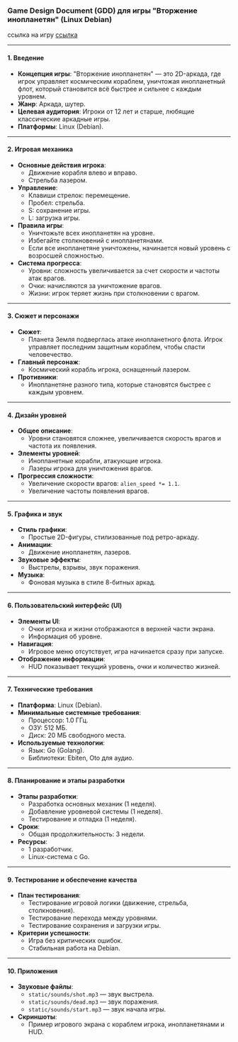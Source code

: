 ### Game Design Document (GDD) для игры "Вторжение инопланетян" (Linux Debian)

ссылка на игру [ссылка](../../CompGraph/pr2/code/golang/main.go)

---

#### **1. Введение**
- **Концепция игры**: "Вторжение инопланетян" — это 2D-аркада, где игрок управляет космическим кораблем, уничтожая инопланетный флот, который становится всё быстрее и сильнее с каждым уровнем.
- **Жанр**: Аркада, шутер.
- **Целевая аудитория**: Игроки от 12 лет и старше, любящие классические аркадные игры.
- **Платформы**: Linux (Debian).

---

#### **2. Игровая механика**
- **Основные действия игрока**:
  - Движение корабля влево и вправо.
  - Стрельба лазером.
- **Управление**:
  - Клавиши стрелок: перемещение.
  - Пробел: стрельба.
  - S: сохранение игры.
  - L: загрузка игры.
- **Правила игры**:
  - Уничтожьте всех инопланетян на уровне.
  - Избегайте столкновений с инопланетянами.
  - Если все инопланетяне уничтожены, начинается новый уровень с возросшей сложностью.
- **Система прогресса**:
  - Уровни: сложность увеличивается за счет скорости и частоты атак врагов.
  - Очки: начисляются за уничтожение врагов.
  - Жизни: игрок теряет жизнь при столкновении с врагом.

---

#### **3. Сюжет и персонажи**
- **Сюжет**:
  - Планета Земля подверглась атаке инопланетного флота. Игрок управляет последним защитным кораблем, чтобы спасти человечество.
- **Главный персонаж**:
  - Космический корабль игрока, оснащенный лазером.
- **Противники**:
  - Инопланетяне разного типа, которые становятся быстрее с каждым уровнем.

---

#### **4. Дизайн уровней**
- **Общее описание**:
  - Уровни становятся сложнее, увеличивается скорость врагов и частота их появления.
- **Элементы уровней**:
  - Инопланетные корабли, атакующие игрока.
  - Лазеры игрока для уничтожения врагов.
- **Прогрессия сложности**:
  - Увеличение скорости врагов: `alien_speed *= 1.1`.
  - Увеличение частоты появления врагов.

---

#### **5. Графика и звук**
- **Стиль графики**:
  - Простые 2D-фигуры, стилизованные под ретро-аркаду.
- **Анимации**:
  - Движение инопланетян, лазеров.
- **Звуковые эффекты**:
  - Выстрелы, взрывы, звук поражения.
- **Музыка**:
  - Фоновая музыка в стиле 8-битных аркад.

---

#### **6. Пользовательский интерфейс (UI)**
- **Элементы UI**:
  - Очки игрока и жизни отображаются в верхней части экрана.
  - Информация об уровне.
- **Навигация**:
  - Игровое меню отсутствует, игра начинается сразу при запуске.
- **Отображение информации**:
  - HUD показывает текущий уровень, очки и количество жизней.

---

#### **7. Технические требования**
- **Платформа**: Linux (Debian).
- **Минимальные системные требования**:
  - Процессор: 1.0 ГГц.
  - ОЗУ: 512 МБ.
  - Диск: 20 МБ свободного места.
- **Используемые технологии**:
  - Язык: Go (Golang).
  - Библиотеки: Ebiten, Oto для аудио.

---

#### **8. Планирование и этапы разработки**
- **Этапы разработки**:
  - Разработка основных механик (1 неделя).
  - Добавление уровневой системы (1 неделя).
  - Тестирование и отладка (1 неделя).
- **Сроки**:
  - Общая продолжительность: 3 недели.
- **Ресурсы**:
  - 1 разработчик.
  - Linux-система с Go.

---

#### **9. Тестирование и обеспечение качества**
- **План тестирования**:
  - Тестирование игровой логики (движение, стрельба, столкновения).
  - Тестирование перехода между уровнями.
  - Тестирование сохранения и загрузки игры.
- **Критерии успешности**:
  - Игра без критических ошибок.
  - Стабильная работа на Debian.

---

#### **10. Приложения**
- **Звуковые файлы**:
  - `static/sounds/shot.mp3` — звук выстрела.
  - `static/sounds/dead.mp3` — звук поражения.
  - `static/sounds/start.mp3` — звук начала игры.
- **Скриншоты**:
  - Пример игрового экрана с кораблем игрока, инопланетянами и HUD.

